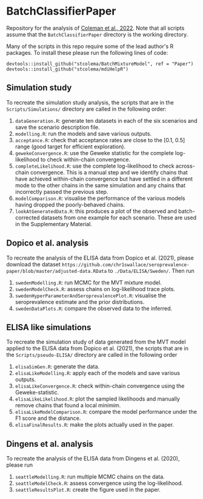 # BatchClassifierPaper
Repository for the analysis of [Coleman et al., 2022](https://doi.org/10.1101/2022.01.14.476352). Note that all scripts assume that the ``BatchClassifierPaper`` directory is the working directory.

Many of the scripts in this repo require some of the lead author's R packages. To install these please run the following lines of code:

```
devtools::install_github("stcolema/BatchMixtureModel", ref = "Paper")
devtools::install_github("stcolema/mdiHelpR")
```

## Simulation study
To recreate the simulation study analysis, the scripts that are in the ``Scripts/Simulations/`` directory are called in the following order:

1. ``dataGeneration.R``: generate ten datasets in each of the six scenarios and save the scenario description file.
2. ``modelling.R``: run the models and save various outputs.
3. ``acceptance.R``: check that acceptance rates are close to the [0.1, 0.5] range (good target for efficient exploration).
4. ``gewekeConvergence.R``: use the Geweke statistic for the complete log-likelihood to check within-chain convergence.
5. ``completeLikelihood.R``: use the complete log-likelihood to check across-chain convergence. This is a manual step and we identify chains that have achieved within-chain convergence but have settled in a different mode to the other chains in the same simulation and any chains that incorrectly passed the previous step.
6. ``modelComparison.R``: visualise the performance of the various models having dropped the poorly-behaved chains.
7. ``lookAtGeneratedData.R``: this produces a plot of the observed and batch-corrected datasets from one example for each scenario. These are used in the Supplementary Material.

## Dopico et al. analysis
To recreate the analysis of the ELISA data from Dopico et al. (2021), please download the dataset ``https://github.com/chr1swallace/seroprevalence-paper/blob/master/adjusted-data.RData`` to ``./Data/ELISA/Sweden/``. Then run 

1. ``swedenModelling.R``: run MCMC for the MVT mixture model.
2. ``swedenModelCheck.R``: assess chains on log-likelihood trace plots.
3. ``swedenHyperParameterAndSeroprevalencePlot.R``: visualise the seroprevalence estimate and the prior distributions.
4. ``swedenDataPlots.R``: compare the observed data to the inferred.

## ELISA like simulations
To recreate the simulation study of data generated from the MVT model applied to the ELISA data from Dopico et al. (2021),  the scripts that are in the ``Scripts/pseudo-ELISA/`` directory are called in the following order

1. ``elisaSimGen.R``: generate the data.
2. ``elisaLikeModelling.R``: apply each of the models and save various outputs.
3. ``elisaLikeConvergence.R``: check within-chain convergence using the Geweke-statistic.
4. ``elisaLikeLikelihood.R``: plot the sampled likelihoods and manually remove chains that found a local minimim.
5. ``elisaLikeModelComparison.R``: compare the model performance under the F1 score and the distance.
6. ``elisaFinalResults.R``: make the plots actually used in the paper.

## Dingens et al. analysis
To recreate the analysis of the ELISA data from Dingens et al. (2020), please run 

1. ``seattleModelling.R``: run multiple MCMC chains on the data.
2. ``seattleModelCheck.R``: assess convergence using the log-likelihood.
3. ``seattleResultsPlot.R``: create the figure used in the paper.
